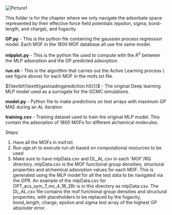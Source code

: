 ![Picture1](https://github.com/theOsaroJ/Active-Learning-of-alchemical-adsorption-simulations-towards-a-universal-adsorption-model/assets/64130121/cac7cc09-cd9c-4965-9789-3ad1e563df34)

This folder is for the chapter where we only navigate the adsorbate space represented by their effective force field potentials (epsilon, sigma, bond-length, and charge), and fugacity.


${\textbf{GP.py}}$ - This is the python file containing the gaussian process regression model. Each MOF in the 1800 MOF database all use the same model.

${\textbf{mlpplot.py}}$ - This is the python file used to compute with the ${R^2}$ between the MLP adsorption and the GP predicted adsorption.

${\textbf{run.sh}}$ - This is the algorithm that carries out the Active Learning process ( see figure above) for each MOF in the mofs.txt file.

${\textbf{\texttt{gasloadingprediction.h5}}}$ - The original Deep learning MLP model used as a surrogate for the GCMC simulations.

${\textbf{model.py}}$ - Python file to make predictions on test arrays with maximum GP MAE during an AL iteration

${\textbf{training.csv}}$ -  Training dataset used to train the original MLP model. This contain the adsorption of 1800 MOFs for different alchemical molecules.

Steps:
1. Have all the MOFs in mof.txt
2. Run uge.sh to execute run.sh based on computational resources to be used
3. Make sure to have mlpData.csv and DL_AL.csv in each 'MOF'/RQ directory. mlpData.csv is the MOF functional group densities, structural properties and alchemical adsorption values for each MOF. This is generated using the MLP model for all the test data to be navigated via the GPR. An example of the mlpData.csv for OPT_acs_sym_7_mc_4_1B_2Br is in this directory as mlpData.csv. The DL_AL.csv file contains the mof functional group densities and structural properties, with placeholders to be replaced by the fugacity, bond_length, charge, epsilon and sigma test array of the highest GP absoluter error.
